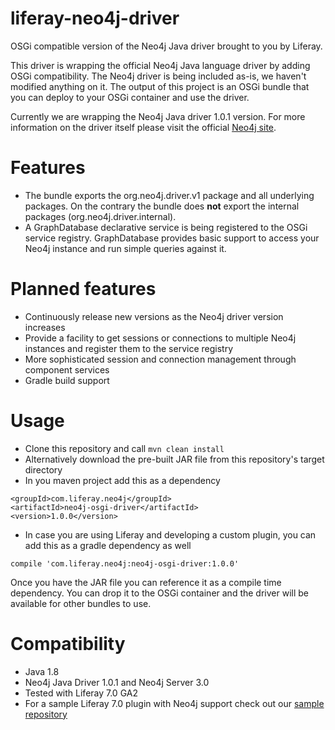 # liferay-neo4j-driver
OSGi compatible version of the Neo4j Java driver brought to you by Liferay.

This driver is wrapping the official Neo4j Java language driver by adding OSGi compatibility. The Neo4j driver is being included as-is, we haven't modified anything on it. The output of this project is an OSGi bundle that you can deploy to your OSGi container and use the driver.

Currently we are wrapping the Neo4j Java driver 1.0.1 version. For more information on the driver itself please visit the official  [Neo4j site](http://neo4j.com/).

# Features

* The bundle exports the org.neo4j.driver.v1 package and all underlying packages. On the contrary the bundle does __not__ export the internal packages (org.neo4j.driver.internal).
* A GraphDatabase declarative service is being registered to the OSGi service registry. GraphDatabase provides basic support to access your Neo4j instance and run simple queries against it.

# Planned features

* Continuously release new versions as the Neo4j driver version increases
* Provide a facility to get sessions or connections to multiple Neo4j instances and register them to the service registry
* More sophisticated session and connection management through component services
* Gradle build support

# Usage

* Clone this repository and call ```mvn clean install```
* Alternatively download the pre-built JAR file from this repository's target directory
* In you maven project add this as a dependency
```
<groupId>com.liferay.neo4j</groupId>
<artifactId>neo4j-osgi-driver</artifactId>
<version>1.0.0</version>
```
* In case you are using Liferay and developing a custom plugin, you can add this as a gradle dependency as well
```
compile 'com.liferay.neo4j:neo4j-osgi-driver:1.0.0'
```

Once you have the JAR file you can reference it as a compile time dependency. You can drop it to the OSGi container and the driver will be available for other bundles to use.

# Compatibility

* Java 1.8
* Neo4j Java Driver 1.0.1 and Neo4j Server 3.0
* Tested with Liferay 7.0 GA2
* For a sample Liferay 7.0 plugin with Neo4j support check out our [sample repository](https://github.com/danielkocsis/neo4j-sample-portlet)
